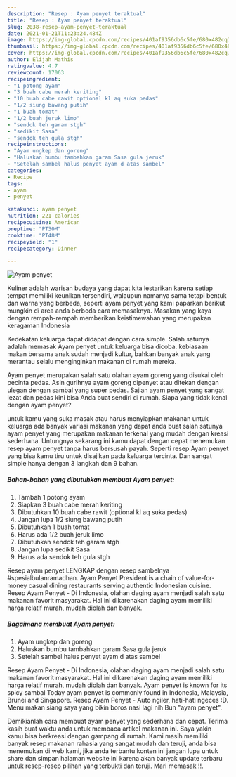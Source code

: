 ```yaml
---
description: "Resep : Ayam penyet teraktual"
title: "Resep : Ayam penyet teraktual"
slug: 2038-resep-ayam-penyet-teraktual
date: 2021-01-21T11:23:24.484Z
image: https://img-global.cpcdn.com/recipes/401af9356db6c5fe/680x482cq70/ayam-penyet-foto-resep-utama.jpg
thumbnail: https://img-global.cpcdn.com/recipes/401af9356db6c5fe/680x482cq70/ayam-penyet-foto-resep-utama.jpg
cover: https://img-global.cpcdn.com/recipes/401af9356db6c5fe/680x482cq70/ayam-penyet-foto-resep-utama.jpg
author: Elijah Mathis
ratingvalue: 4.7
reviewcount: 17063
recipeingredient:
- "1 potong ayam"
- "3 buah cabe merah keriting"
- "10 buah cabe rawit optional kl aq suka pedas"
- "1/2 siung bawang putih"
- "1 buah tomat"
- "1/2 buah jeruk limo"
- "sendok teh garam stgh"
- "sedikit Sasa"
- "sendok teh gula stgh"
recipeinstructions:
- "Ayam ungkep dan goreng"
- "Haluskan bumbu tambahkan garam Sasa gula jeruk"
- "Setelah sambel halus penyet ayam d atas sambel"
categories:
- Recipe
tags:
- ayam
- penyet

katakunci: ayam penyet 
nutrition: 221 calories
recipecuisine: American
preptime: "PT30M"
cooktime: "PT48M"
recipeyield: "1"
recipecategory: Dinner

---
```



![Ayam penyet](https://img-global.cpcdn.com/recipes/401af9356db6c5fe/680x482cq70/ayam-penyet-foto-resep-utama.jpg)

Kuliner adalah warisan budaya yang dapat kita lestarikan karena setiap tempat memiliki keunikan tersendiri, walaupun namanya sama tetapi bentuk dan warna yang berbeda, seperti ayam penyet yang kami paparkan berikut mungkin di area anda berbeda cara memasaknya. Masakan yang kaya dengan rempah-rempah memberikan keistimewahan yang merupakan keragaman Indonesia

Kedekatan keluarga dapat didapat dengan cara simple. Salah satunya adalah memasak Ayam penyet untuk keluarga bisa dicoba. kebiasaan makan bersama anak sudah menjadi kultur, bahkan banyak anak yang merantau selalu menginginkan makanan di rumah mereka.

Ayam penyet merupakan salah satu olahan ayam goreng yang disukai oleh pecinta pedas. Asin gurihnya ayam goreng dipenyet atau ditekan dengan ulegan dengan sambal yang super pedas. Sajian ayam penyet yang sangat lezat dan pedas kini bisa Anda buat sendiri di rumah. Siapa yang tidak kenal dengan ayam penyet?

untuk kamu yang suka masak atau harus menyiapkan makanan untuk keluarga ada banyak variasi makanan yang dapat anda buat salah satunya ayam penyet yang merupakan makanan terkenal yang mudah dengan kreasi sederhana. Untungnya sekarang ini kamu dapat dengan cepat menemukan resep ayam penyet tanpa harus bersusah payah.
Seperti resep Ayam penyet yang bisa kamu tiru untuk disajikan pada keluarga tercinta. Dan sangat simple hanya dengan 3 langkah dan 9 bahan.


<!--inarticleads1-->

##### Bahan-bahan yang dibutuhkan membuat Ayam penyet:

1. Tambah 1 potong ayam
1. Siapkan 3 buah cabe merah keriting
1. Dibutuhkan 10 buah cabe rawit (optional kl aq suka pedas)
1. Jangan lupa 1/2 siung bawang putih
1. Dibutuhkan 1 buah tomat
1. Harus ada 1/2 buah jeruk limo
1. Dibutuhkan sendok teh garam stgh
1. Jangan lupa sedikit Sasa
1. Harus ada sendok teh gula stgh


Resep ayam penyet LENGKAP dengan resep sambelnya #spesialbulanramadhan. Ayam Penyet President is a chain of value-for-money casual dining restaurants serving authentic Indonesian cuisine. Resep Ayam Penyet - Di Indonesia, olahan daging ayam menjadi salah satu makanan favorit masyarakat. Hal ini dikarenakan daging ayam memiliki harga relatif murah, mudah diolah dan banyak. 

<!--inarticleads2-->

##### Bagaimana membuat  Ayam penyet:

1. Ayam ungkep dan goreng
1. Haluskan bumbu tambahkan garam Sasa gula jeruk
1. Setelah sambel halus penyet ayam d atas sambel


Resep Ayam Penyet - Di Indonesia, olahan daging ayam menjadi salah satu makanan favorit masyarakat. Hal ini dikarenakan daging ayam memiliki harga relatif murah, mudah diolah dan banyak. Ayam penyet is known for its spicy sambal Today ayam penyet is commonly found in Indonesia, Malaysia, Brunei and Singapore. Resep Ayam Penyet - Auto ngiler, hati-hati ngeces :D. Menu makan siang saya yang bikin boros nasi lagi nih Bun &#34;ayam penyet&#34;. 

Demikianlah cara membuat ayam penyet yang sederhana dan cepat. Terima kasih buat waktu anda untuk membaca artikel makanan ini. Saya yakin kamu bisa berkreasi dengan gampang di rumah. Kami masih memiliki banyak resep makanan rahasia yang sangat mudah dan teruji, anda bisa menemukan di web kami, jika anda terbantu konten ini jangan lupa untuk share dan simpan halaman website ini karena akan banyak update terbaru untuk resep-resep pilihan yang terbukti dan teruji. Mari memasak !!. 
